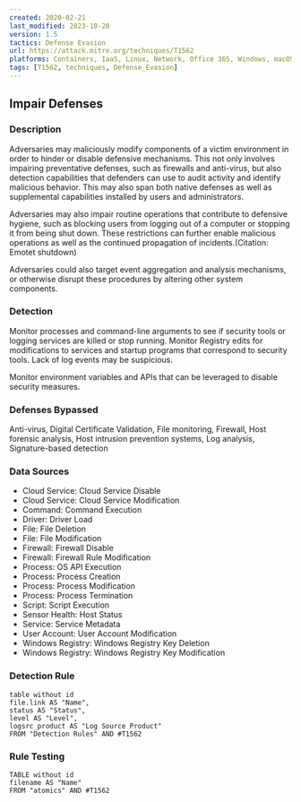 ```yaml
---
created: 2020-02-21
last_modified: 2023-10-20
version: 1.5
tactics: Defense Evasion
url: https://attack.mitre.org/techniques/T1562
platforms: Containers, IaaS, Linux, Network, Office 365, Windows, macOS
tags: [T1562, techniques, Defense_Evasion]
---
```


## Impair Defenses

### Description

Adversaries may maliciously modify components of a victim environment in order to hinder or disable defensive mechanisms. This not only involves impairing preventative defenses, such as firewalls and anti-virus, but also detection capabilities that defenders can use to audit activity and identify malicious behavior. This may also span both native defenses as well as supplemental capabilities installed by users and administrators.

Adversaries may also impair routine operations that contribute to defensive hygiene, such as blocking users from logging out of a computer or stopping it from being shut down. These restrictions can further enable malicious operations as well as the continued propagation of incidents.(Citation: Emotet shutdown)

Adversaries could also target event aggregation and analysis mechanisms, or otherwise disrupt these procedures by altering other system components.

### Detection

Monitor processes and command-line arguments to see if security tools or logging services are killed or stop running. Monitor Registry edits for modifications to services and startup programs that correspond to security tools.  Lack of log events may be suspicious.

Monitor environment variables and APIs that can be leveraged to disable security measures.

### Defenses Bypassed

Anti-virus, Digital Certificate Validation, File monitoring, Firewall, Host forensic analysis, Host intrusion prevention systems, Log analysis, Signature-based detection

### Data Sources

  - Cloud Service: Cloud Service Disable
  -  Cloud Service: Cloud Service Modification
  -  Command: Command Execution
  -  Driver: Driver Load
  -  File: File Deletion
  -  File: File Modification
  -  Firewall: Firewall Disable
  -  Firewall: Firewall Rule Modification
  -  Process: OS API Execution
  -  Process: Process Creation
  -  Process: Process Modification
  -  Process: Process Termination
  -  Script: Script Execution
  -  Sensor Health: Host Status
  -  Service: Service Metadata
  -  User Account: User Account Modification
  -  Windows Registry: Windows Registry Key Deletion
  -  Windows Registry: Windows Registry Key Modification
### Detection Rule

```dataview
table without id
file.link AS "Name",
status AS "Status",
level AS "Level",
logsrc_product AS "Log Source Product"
FROM "Detection Rules" AND #T1562
```

### Rule Testing

```dataview
TABLE without id
filename AS "Name"
FROM "atomics" AND #T1562
```

